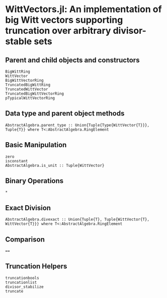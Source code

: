# WittVectors.jl: An implementation of big Witt vectors supporting truncation over arbitrary divisor-stable sets

## Parent and child objects and constructors

```@docs
BigWittRing
WittVector
BigWittVectorRing
TruncatedBigWittRing
TruncatedWittVector
TruncatedBigWittVectorRing
pTypicalWittVectorRing
```

## Data type and parent object methods
```@docs
AbstractAlgebra.parent_type :: Union{Tuple{Type{WittVector{T}}}, Tuple{T}} where T<:AbstractAlgebra.RingElement
```

## Basic Manipulation
```@docs
zero
isconstant
AbstractAlgebra.is_unit :: Tuple{WittVector}
```
## Binary Operations
```@docs
*
```

## Exact Division
```@docs
AbstractAlgebra.divexact :: Union{Tuple{T}, Tuple{WittVector{T}, WittVector{T}}} where T<:AbstractAlgebra.RingElement
```

## Comparison
```@docs
==
```

## Truncation Helpers
```@docs
truncationbools
truncationlist
divisor_stabilize
truncate
```
